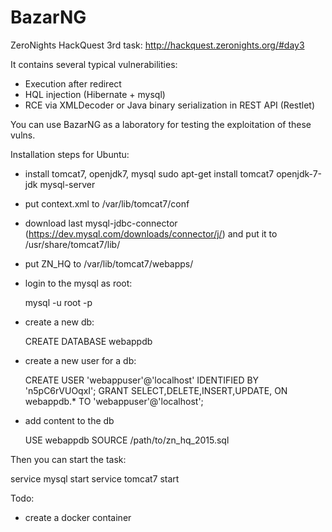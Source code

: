 # BazarNG
ZeroNights HackQuest 3rd task: http://hackquest.zeronights.org/#day3 

It contains several typical vulnerabilities:
- Execution after redirect
- HQL injection (Hibernate + mysql)
- RCE via XMLDecoder or Java binary serialization in REST API (Restlet)

You can use BazarNG as a laboratory for testing the exploitation of these vulns.

Installation steps for Ubuntu:
- install tomcat7, openjdk7, mysql
  sudo apt-get install tomcat7 openjdk-7-jdk mysql-server
- put context.xml to /var/lib/tomcat7/conf
- download last mysql-jdbc-connector (https://dev.mysql.com/downloads/connector/j/) and put it to /usr/share/tomcat7/lib/
- put ZN_HQ to /var/lib/tomcat7/webapps/
- login to the mysql as root:

  mysql -u root -p

- create a new db:

  CREATE DATABASE webappdb

- create a new user for a db:
  
  CREATE USER 'webappuser'@'localhost' IDENTIFIED BY 'n5pC6rVUOqxI';
  GRANT SELECT,DELETE,INSERT,UPDATE, ON webappdb.* TO 'webappuser'@'localhost';

- add content to the db
  
  USE webappdb
  SOURCE /path/to/zn_hq_2015.sql

Then you can start the task:
  
  service mysql start
  service tomcat7 start
  


Todo:
- create a docker container
